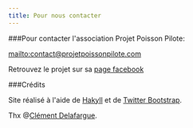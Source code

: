 ```yaml
---
title: Pour nous contacter
---
```


###Pour contacter l\'association Projet Poisson Pilote:

<mailto:contact@projetpoissonpilote.com>

Retrouvez le projet sur sa [page facebook](http://www.facebook.com/pages/Projet-Poisson-Pilote/294329844027226)

###Crédits

Site réalisé à l\'aide de [Hakyll](http://jaspervdj.be/hakyll) et de [Twitter
Bootstrap](http://twitter.github.com/bootstrap).

Thx @[Clément Delafargue](http://clement.delafargue.name).
